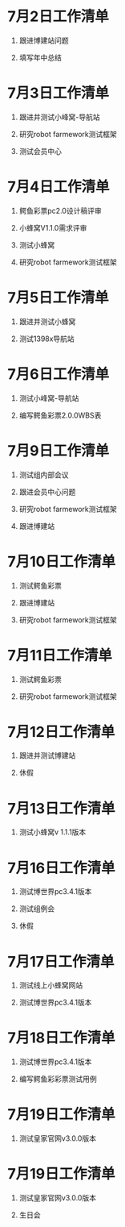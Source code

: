 # 7月2日工作清单

1. 跟进博建站问题

2. 填写年中总结

# 7月3日工作清单

1. 跟进并测试小峰窝-导航站

2. 研究robot farmework测试框架

3. 测试会员中心

# 7月4日工作清单

1. 鳄鱼彩票pc2.0设计稿评审

2. 小蜂窝V1.1.0需求评审

3. 测试小蜂窝

4. 研究robot farmework测试框架

# 7月5日工作清单

1. 跟进并测试小蜂窝

2. 测试1398x导航站

# 7月6日工作清单

1. 测试小峰窝-导航站

2. 编写鳄鱼彩票2.0.0WBS表

# 7月9日工作清单

1. 测试组内部会议

2. 跟进会员中心问题

3. 研究robot farmework测试框架

4. 跟进博建站

# 7月10日工作清单

1. 测试鳄鱼彩票

2. 跟进博建站

3. 研究robot farmework测试框架

# 7月11日工作清单

1. 测试鳄鱼彩票

2. 研究robot farmework测试框架

# 7月12日工作清单

1. 跟进并测试博建站
 
2. 休假

# 7月13日工作清单

1. 测试小蜂窝v 1.1.1版本

# 7月16日工作清单

1. 测试博世界pc3.4.1版本

2. 测试组例会

3. 休假

# 7月17日工作清单

1. 测试线上小蜂窝网站
 
2. 测试博世界pc3.4.1版本

# 7月18日工作清单

1. 测试博世界pc3.4.1版本

2. 编写鳄鱼彩彩票测试用例

# 7月19日工作清单

1. 测试皇家官网v3.0.0版本


# 7月19日工作清单

1. 测试皇家官网v3.0.0版本

2. 生日会
